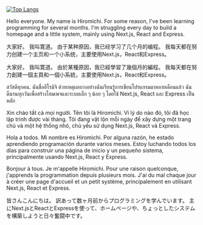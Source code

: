 [![Top Langs](https://github-readme-stats.vercel.app/api/top-langs/?username=hiromichi-code&layout=compact&show_icons=true&theme=radical)](https://github.com/anuraghazra/github-readme-stats)

Hello everyone. My name is Hiromichi.
For some reason, I've been learning programming for several months.
I'm struggling every day to build a homepage and a little system, mainly using Next.js, React and Express.

大家好。 我叫寛道。
由于某种原因，我已经学习了几个月的编程。
我每天都在努力创建一个主页和一个小系统，主要使用Next.js，React和Express。

大家好。 我叫寛道。
由於某種原因，我已經學習了幾個月的編程。
我每天都在努力創建一個主頁和一個小系統，主要使用Next.js，React和Express。

สวัสดีทุกคน. ฉันชื่อฮิโรมิจิ
ด้วยเหตุผลบางอย่างฉันเรียนรู้การเขียนโปรแกรมมาหลายเดือนแล้ว
ฉันดิ้นรนทุกวันเพื่อสร้างโฮมเพจและระบบเล็ก ๆ น้อย ๆ โดยใช้ Next.js, React และ Express เป็นหลัก

Xin chào tất cả mọi người. Tên tôi là Hiromichi.
Vì lý do nào đó, tôi đã học lập trình được vài tháng.
Tôi đang vật lộn mỗi ngày để xây dựng một trang chủ và một hệ thống nhỏ, chủ yếu sử dụng Next.js, React và Express.

Hola a todos. Mi nombre es Hiromichi.
Por alguna razón, he estado aprendiendo programación durante varios meses.
Estoy luchando todos los días para construir una página de inicio y un pequeño sistema, principalmente usando Next.js, React y Express.

Bonjour à tous. Je m'appelle Hiromichi.
Pour une raison quelconque, j'apprends la programmation depuis plusieurs mois.
J'ai du mal chaque jour à créer une page d'accueil et un petit système, principalement en utilisant Next.js, React et Express.

皆さんこんにちは。
訳あって数ヶ月前からプログラミングを学んでいます。
主にNext.jsとReactとExpressを使って、ホームページや、ちょっとしたシステムを構築しようと日々奮闘中です。

<!--
**hiromichi-code/hiromichi-code** is a ✨ _special_ ✨ repository because its `README.md` (this file) appears on your GitHub profile.

Here are some ideas to get you started:

- 🔭 I’m currently working on ...
- 🌱 I’m currently learning ...
- 👯 I’m looking to collaborate on ...
- 🤔 I’m looking for help with ...
- 💬 Ask me about ...
- 📫 How to reach me: ...
- 😄 Pronouns: ...
- ⚡ Fun fact: ...
-->

